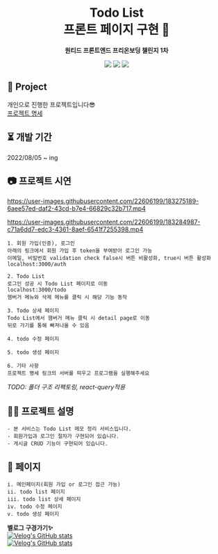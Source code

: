 <div align="center">

# Todo List <br/> 프론트 페이지 구현 📓

<b> 원티드 프론트엔드 프리온보딩 챌린지 1차 </b>

<p>
  <img src="https://img.shields.io/badge/React-61DAFB?style=flat&logo=React&logoColor=white"/>
  <img src="https://img.shields.io/badge/Javscript-F7DF1E?style=flat&logo=Javascript&logoColor=white"/>
  <img src="https://img.shields.io/badge/CSS-DD3A0A?style=flat&logo=CSS3&logoColor=white"/>
</p>

</div>

## 📒 Project

개인으로 진행한 프로젝트입니다😎 <br/>
[프로젝트 명세](https://github.com/syoungee/wanted-pre-onboarding-challenge-fe-1-api)

## ⏳ 개발 기간

2022/08/05 ~ ing
<br/>

## 📷 프로젝트 시연

https://user-images.githubusercontent.com/22606199/183275189-6aee57ed-daf2-43cd-b7e4-66829c32b717.mp4

https://user-images.githubusercontent.com/22606199/183284987-c71a6dd7-edc3-4361-8aef-6541f7255398.mp4

```
1. 회원 가입(인증), 로그인
아래의 링크에서 회원 가입 후 token을 부여받아 로그인 가능
이메일, 비밀번호 validation check false시 버튼 비활성화, true시 버튼 활성화
localhost:3000/auth

2. Todo List
로그인 성공 시 Todo List 페이지로 이동
localhost:3000/todo
햄버거 메뉴와 삭제 메뉴를 클릭 시 해당 기능 동작

3. Todo 상세 페이지
Todo List에서 햄버거 메뉴 클릭 시 detail page로 이동
뒤로 가기를 통해 빠져나올 수 있음

4. todo 수정 페이지

5. todo 생성 페이지

6. 기타 사항
프로젝트 명세 링크의 서버를 띄우고 프로그램을 실행해주세요
```

_TODO: 폴더 구조 리팩토링, react-query적용_

## ✍🏻 프로젝트 설명

```
- 본 서비스는 Todo List 메모 정리 서비스입니다.
- 회원가입과 로그인 절차가 구현되어 있습니다.
- 게시글 CRUD 기능이 구현되어 있습니다.
```

## 📔 페이지

```
i. 메인페이지(회원 가입 or 로그인 접근 가능)
ii. todo list 페이지
iii. todo list 상세 페이지
iv. todo 수정 페이지
v. todo 생성 페이지
```
<b>벨로그 구경가기✨</b><br/>
[![Velog's GitHub stats](https://velog-readme-stats.vercel.app/api?name=syoungee&color=dark&slug=개발자로서의-나의-특징)](https://velog.io/@syoungee)<br/>
[![Velog's GitHub stats](https://velog-readme-stats.vercel.app/api/list?name=syoungee&color=dark)](https://velog.io/@syoungee) 
